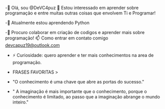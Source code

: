 -👋 Olá, sou @DeVC4puz 👀 Estou interessado em aprender sobre programação e entre muitas outras coisas que envolvem Ti e Programar!

-🌱 Atualmente estou aprendendo Python

-💞️ Procuro colaborar em criação de codigos e aprender mais sobre programação! 📫 Como entrar em contato comigo devcapuz19@outlook.com

- ⚡ Curiosidade: quero aprender e ter mais conhecimentos na area de programação.

- FRASES FAVORITAS >
- "O conhecimento é uma chave que abre as portas do sucesso."
- " A imaginação é mais importante que o conhecimento, porque o conhecimento é limitado, ao passo que a imaginação abrange o mundo inteiro."

